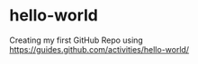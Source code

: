 # hello-world
Creating my first GitHub Repo using https://guides.github.com/activities/hello-world/
